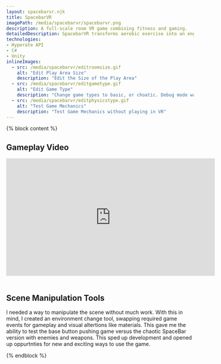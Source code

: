 ```yaml
---
layout: spacebarvr.njk
title: SpacebarVR
imagePath: /media/spacebarvr/spacebarvr.png
description: A full-scale room VR game combining fitness and gaming.
detailedDescription: SpacebarVR transforms aerobic exercise into an engaging VR game, where players hit virtual buttons at a high pace, aiming to maintain a heart rate between 90 - 125 BPM. Evolving from a research project and an initial archery game iteration, the final game challenges users in a full-scale room, offering various events and combinations for a dynamic and competitive exercise experience.
technologies:
- Hyperate API
- C#
- Unity
inlineImages:
  - src: /media/spacebarvr/editroomsize.gif
    alt: "Edit Play Area Size"
    description: "Edit the Size of the Play Area"
  - src: /media/spacebarvr/editgametype.gif
    alt: "Edit Game Type"
    description: "Change game types to basic, or choatic. Debug mode was also added"
  - src: /media/spacebarvr/editphysicstype.gif
    alt: "Test Game Mechanics"
    description: "Test Game Mechanics without playing in VR"
---
```


{% block content %}
<div class="{{ pageClass }}">
  <h2>Gameplay Video</h2>
  <div class="video-container">
    <iframe width="560" height="315" src="https://www.youtube.com/embed/ag36CTusAA8?si=716RjYFVdTu0jEaX" title="YouTube video player" frameborder="0" allow="accelerometer; autoplay; clipboard-write; encrypted-media; gyroscope; picture-in-picture; web-share" allowfullscreen></iframe>
  </div>
  <br>
  <h2>Scene Manipulation Tools</h2>
  <p>I needed a way to manipulate the scene without much work. With this in mind, I created an environment change tool, swapping required game events for gameplay and visual altertions like materials. This gave me the ability to test the base button pushing game versus the chaotic SpaceBar version with enemies and weapons. This sped up development and opened up oppurtnties for new and exciting ways to use the game.</p>
</div>
{% endblock %}